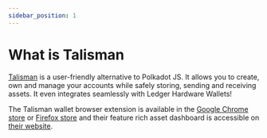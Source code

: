```yaml
---
sidebar_position: 1
---
```


# What is Talisman

[Talisman](https://talisman.xyz/) is a user-friendly alternative to Polkadot JS. It allows you to create, own and manage your accounts while safely storing, sending and receiving assets. It even integrates seamlessly with Ledger Hardware Wallets!

The Talisman wallet browser extension is available in the [Google Chrome store](https://chrome.google.com/webstore/detail/talisman-wallet/fijngjgcjhjmmpcmkeiomlglpeiijkld) or [Firefox store](https://addons.mozilla.org/en-US/firefox/addon/talisman-wallet-extension/) and their feature rich asset dashboard is accessible on [their website](https://talisman.xyz/).